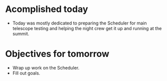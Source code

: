 # Acomplished today

* Today was mostly dedicated to preparing the Scheduler for main telescope testing and helping the night crew get it up and running at the summit.

# Objectives for tomorrow

* Wrap up work on the Scheduler.
* Fill out goals.